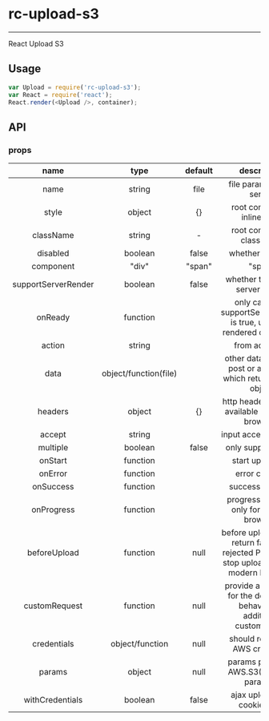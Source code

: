 # rc-upload-s3
---

React Upload S3

## Usage

```js
var Upload = require('rc-upload-s3');
var React = require('react');
React.render(<Upload />, container);
```

## API

### props

|        name         |         type          | default |               description                |
| :-----------------: | :-------------------: | :-----: | :--------------------------------------: |
|        name         |        string         |  file   |        file param post to server         |
|        style        |        object         |   {}    |       root component inline style        |
|      className      |        string         |    -    |         root component className         |
|      disabled       |        boolean        |  false  |             whether disabled             |
|      component      |         "div"         | "span"  |                  "span"                  |
| supportServerRender |        boolean        |  false  |     whether to support server render     |
|       onReady       |       function        |         | only call when supportServerRender is true, upload is rendered completely |
|       action        |        string         |         |             from action url              |
|        data         | object/function(file) |         | other data object to post or a function which returns a data object |
|       headers       |        object         |   {}    | http headers to post, available in modern browsers |
|       accept        |        string         |         |          input accept attribute          |
|      multiple       |        boolean        |  false  |            only support ie10+            |
|       onStart       |       function        |         |            start upload file             |
|       onError       |       function        |         |              error callback              |
|      onSuccess      |       function        |         |             success callback             |
|     onProgress      |       function        |         | progress callback, only for modern browsers |
|    beforeUpload     |       function        |  null   | before upload check, return false or a rejected Promise will stop upload, only for modern browsers |
|    customRequest    |       function        |  null   | provide an override for the default xhr behavior for additional customization |
|     credentials     |    object/function    |  null   |     should resolve to AWS credential     |
|       params        |        object         |  null   | params passed to AWS.S3({params: params}) |
|   withCredentials   |        boolean        |  false  |       ajax upload with cookie send       |